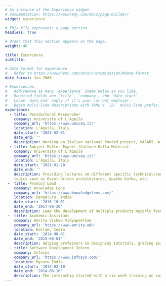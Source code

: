 ```yaml
---
# An instance of the Experience widget.
# Documentation: https://wowchemy.com/docs/page-builder/
widget: experience

# This file represents a page section.
headless: true

# Order that this section appears on the page.
weight: 40

title: Experience
subtitle:

# Date format for experience
#   Refer to https://wowchemy.com/docs/customization/#date-format
date_format: Jan 2006

# Experiences.
#   Add/remove as many `experience` items below as you like.
#   Required fields are `title`, `company`, and `date_start`.
#   Leave `date_end` empty if it's your current employer.
#   Begin multi-line descriptions with YAML's `|2-` multi-line prefix.
experience:
  - title: Postdoctoral Researcher
    company: University of L'Aquila
    company_url: 'https://www.univaq.it/'
    location: L'Aquila, Italy
    date_start: '2021-02-01'
    date_end: ''
    description: Working on Italian national funded project, VASARI. A project focussing on improving the overall visitor experience of the different musuems in Italy    
  - title: Subject Matter Expert (Cultore Della Materia)
    company: University of L'Aquila
    company_url: 'https://www.univaq.it/'
    location: L'Aquila, Italy
    date_start: '2021-01-28'
    date_end: ''
    description: Providing lectures on different specific technical/conceptual topics related to software architecture to Master's degreee students. This includes 
    topics such as Event-driven architectures, Apache Kafka, etc.
 -  title: Product Lead
    company: Knowledge Lens
    company_url: 'https://www.knowledgelens.com/'
    location: Bengaluru, India
    date_start: '2016-10-01'
    date_end: '2017-06-30'
    description: Lead the development of multiple products majorly focuing on Industry 4.0 and big data technologies like Hadoop, Spark, Hive, MapR etc. Further, also took up the responsibility of a data scientitst for developing various forecasting, prediction and anomaly detection algorithms.
 -  title: Academic Assistant
    company: Amrita Vishwa Vidyapeetham
    company_url: 'https://www.amrita.edu'
    location: Kollam, India
    date_start: '2014-08-01'
    date_end: '2015-08-01'
    description: Helping professors in designing tutorials, grading assignments and marks calculation, conducting lab sessions and evaluation of lab works, lab assistant of International Collegiate Programming Contest (ICPC) training lab, hoisting and managing of programming contests (Managed Aspirations 2020 Programming Contest conducted by Infosys, India in 2014).
  - title: Software Development Intern
    company: Infosys
    company_url: 'https://www.infosys.com/'
    location: Mysuru India
    date_start: '2014-02-10'
    date_end: '2014-06-10'
    description: The internship started with a six week training on core Java, J2EE followed by RDBMS. On the completion of the training I was allocated to a client     project at the Banagalore development center of Infosys. The final internship project was on Data Migration.
---
```

